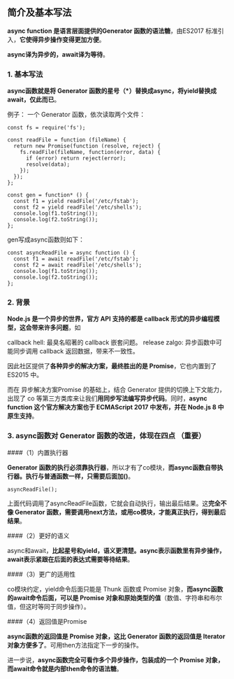 ## 简介及基本写法

**async function 是语言层面提供的Generator 函数的语法糖**，由ES2017 标准引入，**它使得异步操作变得更加方便**。

**async译为异步的，await译为等待**。


### 1. 基本写法
**async函数就是将 Generator 函数的星号（*）替换成async，将yield替换成await，仅此而已**。


例子：
一个 Generator 函数，依次读取两个文件：



```
const fs = require('fs');

const readFile = function (fileName) {
  return new Promise(function (resolve, reject) {
    fs.readFile(fileName, function(error, data) {
      if (error) return reject(error);
      resolve(data);
    });
  });
};

const gen = function* () {
  const f1 = yield readFile('/etc/fstab');
  const f2 = yield readFile('/etc/shells');
  console.log(f1.toString());
  console.log(f2.toString());
};
```


gen写成async函数则如下：



```
const asyncReadFile = async function () {
  const f1 = await readFile('/etc/fstab');
  const f2 = await readFile('/etc/shells');
  console.log(f1.toString());
  console.log(f2.toString());
};
```


### 2. 背景

**Node.js 是一个异步的世界，官方 API 支持的都是 callback 形式的异步编程模型，这会带来许多问题**，如

callback hell: 最臭名昭著的 callback 嵌套问题。
release zalgo: 异步函数中可能同步调用 callback 返回数据，带来不一致性。

因此社区提供了**各种异步的解决方案，最终胜出的是 Promise**，它也内置到了 ES2015 中。

而在 异步解决方案Promise 的基础上，结合 Generator 提供的切换上下文能力，出现了 co 等第三方类库来让我们**用同步写法编写异步代码**。同时，**async function 这个官方解决方案也于 ECMAScript 2017 中发布，并在 Node.js 8 中原生支持**。


### 3. async函数对 Generator 函数的改进，体现在四点 （重要）

####（1）内置执行器

**Generator 函数的执行必须靠执行器**，所以才有了co模块，**而async函数自带执行器。执行与普通函数一样，只需要后面加()**。



```
asyncReadFile();
```


上面代码调用了asyncReadFile函数，它就会自动执行，输出最后结果。这**完全不像 Generator 函数，需要调用next方法，或用co模块，才能真正执行，得到最后结果**。

####（2）更好的语义

async和await，**比起星号和yield，语义更清楚。async表示函数里有异步操作，await表示紧跟在后面的表达式需要等待结果**。

####（3）更广的适用性

co模块约定，yield命令后面只能是 Thunk 函数或 Promise 对象，**而async函数的await命令后面，可以是 Promise 对象和原始类型的值**（数值、字符串和布尔值，但这时等同于同步操作）。

####（4）返回值是Promise

**async函数的返回值是 Promise 对象，这比 Generator 函数的返回值是 Iterator 对象方便多了**。可用then方法指定下一步的操作。

进一步说，**async函数完全可看作多个异步操作，包装成的一个 Promise 对象，而await命令就是内部then命令的语法糖**。

